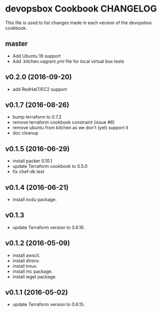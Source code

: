 # devopsbox Cookbook CHANGELOG

This file is used to list changes made in each version of the devopsbox cookbook.

## master
 * Add Ubuntu 16 support
 * Add .kitchen.vagrant.yml file for local virtual box tests

## v0.2.0 (2016-09-20)
 * add RedHat7/EC2 support

## v0.1.7 (2016-08-26)
 * bump terraform to 0.7.2
 * remove terraform cookbook constraint (issue #6)
 * remove ubuntu from kitchen as we don't (yet) support it
 * doc cleanup

## v0.1.5 (2016-06-29)
  * install packer 0.10.1
  * update Terraform cookbook to 0.5.0
  * fix chef-dk test

## v0.1.4 (2016-06-21)

 * install ncdu package.

## v0.1.3

 * update Terraform version to 0.6.16.

## v0.1.2 (2016-05-09)

 * install awscli.
 * install direnv.
 * install tmux.
 * install mc package.
 * install wget package.


## v0.1.1 (2016-05-02)

 * update Terraform version to 0.6.15.

